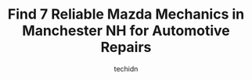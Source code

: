 ---
layout: ampstory
image: https://images.unsplash.com/photo-1568738836391-d15d766832ad?ixlib=rb-4.0.3&ixid=MnwxMjA3fDB8MHxwaG90by1wYWdlfHx8fGVufDB8fHx8&auto=format&fit=crop&w=640&h=853&q=80
author: techidn
featured: false
description: Trust your vehicles maintenance and repairs to the 7 best Mazda Mechanic in Manchester NH, USA. With their extensive experience, cutting-edge technology, and commitment to customer satisfac
title: Find 7 Reliable Mazda Mechanics in Manchester NH for Automotive Repairs
cover:
   title: Find 7 Reliable Mazda Mechanics in Manchester NH for Automotive Repairs
   subtitle: Rickpate
   background: https://images.unsplash.com/photo-1568738836391-d15d766832ad?ixlib=rb-4.0.3&ixid=MnwxMjA3fDB8MHxwaG90by1wYWdlfHx8fGVufDB8fHx8&auto=format&fit=crop&w=640&h=853&q=80

pages: 
 - layout: thirds
   top: <h1>#1 Bob & Sons Automotive Inc.</h1>
   bottom: "<p>I have taken multiple family vehicles to this location over the last 10+ years. They always provide me with a very detailed overview of what the car was taken in for…al</p>"
   background: https://www.knot35.com/toplist/wp-content/uploads/2023/06/best-mazda-mechanic-1-in-manchester-nh-1685839981.jpeg
   backgroundblur: true
 - layout: thirds
   top: <h1>#2 Redmans Muffler & Automotive</h1>
   bottom: "<p>118 Maple St, Manchester, NH 03103, United States</p>"
   background: https://www.knot35.com/toplist/wp-content/uploads/2023/06/best-mazda-mechanic-2-in-manchester-nh-1685839981.jpeg
   cta:
      link: https://www.knot35.com/toplist/find-7-reliable-mazda-mechanics-in-manchester-nh-for-automotive-repairs/
      text: Find 7 Reliable Mazda Mechanics in Manchester NH for Automotive Repairs
 - layout: thirds
   top: <h1>#3 Brutus Auto Repair & Service</h1>
   bottom: "<p>148 Merrimack St, Manchester, NH 03103, United States</p>"
   background: https://www.knot35.com/toplist/wp-content/uploads/2023/06/best-mazda-mechanic-3-in-manchester-nh-1685839982.png
   cta:
      link: https://www.knot35.com/toplist/find-7-reliable-mazda-mechanics-in-manchester-nh-for-automotive-repairs/
      text: Find 7 Reliable Mazda Mechanics in Manchester NH for Automotive Repairs
 - layout: thirds
   top: <h1>#4 DynaTune</h1>
   bottom: "<p>121 Loring St, Manchester, NH 03103, United States</p>"
   background: https://images.unsplash.com/photo-1602536052359-ef94c21c5948?ixlib=rb-4.0.3&ixid=MnwxMjA3fDB8MHxwaG90by1wYWdlfHx8fGVufDB8fHx8&auto=format&fit=crop&w=640&h=853&q=80
   cta:
      link: https://www.knot35.com/toplist/find-7-reliable-mazda-mechanics-in-manchester-nh-for-automotive-repairs/
      text: Find 7 Reliable Mazda Mechanics in Manchester NH for Automotive Repairs
 - layout: thirds
   top: <h1>#5 South Elm Automotive</h1>
   bottom: "<p>127 Elm St #1, Manchester, NH 03101, United States</p>"
   background: https://images.unsplash.com/photo-1484589065579-248aad0d8b13?ixlib=rb-4.0.3&ixid=MnwxMjA3fDB8MHxwaG90by1wYWdlfHx8fGVufDB8fHx8&auto=format&fit=crop&w=640&h=853&q=80
   cta:
      link: https://www.knot35.com/toplist/find-7-reliable-mazda-mechanics-in-manchester-nh-for-automotive-repairs/
      text: Find 7 Reliable Mazda Mechanics in Manchester NH for Automotive Repairs
 - layout: thirds
   top: <h1>#6 Ataboys Auto Sales & Service</h1>
   bottom: "<p>210 Union St, Manchester, NH 03103, United States</p>"
   background: https://images.unsplash.com/photo-1522441815192-d9f04eb0615c?ixlib=rb-4.0.3&ixid=MnwxMjA3fDB8MHxwaG90by1wYWdlfHx8fGVufDB8fHx8&auto=format&fit=crop&w=640&h=853&q=80
   cta:
      link: https://www.knot35.com/toplist/find-7-reliable-mazda-mechanics-in-manchester-nh-for-automotive-repairs/
      text: Find 7 Reliable Mazda Mechanics in Manchester NH for Automotive Repairs
 - layout: thirds
   top: <h1>#7 Colon Tire & Alignment</h1>
   bottom: "<p>160 Lake Ave, Manchester, NH 03103, United States</p>"
   background: https://images.unsplash.com/photo-1608501821300-4f99e58bba77?ixlib=rb-4.0.3&ixid=MnwxMjA3fDB8MHxwaG90by1wYWdlfHx8fGVufDB8fHx8&auto=format&fit=crop&w=640&h=853&q=80
   cta:
      link: https://www.knot35.com/toplist/find-7-reliable-mazda-mechanics-in-manchester-nh-for-automotive-repairs/
      text: Find 7 Reliable Mazda Mechanics in Manchester NH for Automotive Repairs
 - layout: thirds
   middle: Continue reading...
   background: https://images.unsplash.com/photo-1615749413727-825b59a857b5?ixlib=rb-4.0.3&ixid=MnwxMjA3fDB8MHxwaG90by1wYWdlfHx8fGVufDB8fHx8&auto=format&fit=crop&w=640&h=853&q=80
   cta:
      link: https://www.knot35.com/toplist/find-7-reliable-mazda-mechanics-in-manchester-nh-for-automotive-repairs/
      text: Find 7 Reliable Mazda Mechanics in Manchester NH for Automotive Repairs
      
---